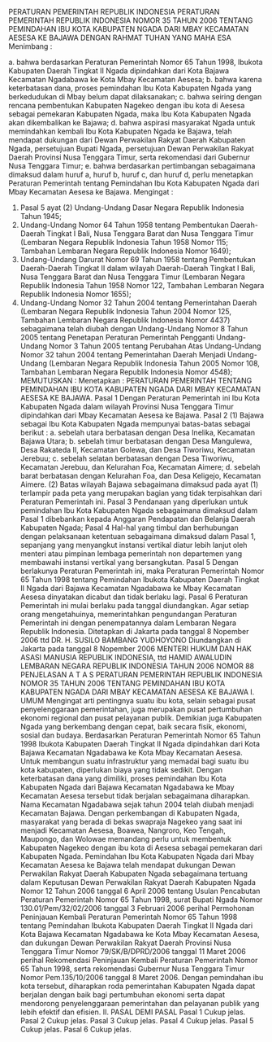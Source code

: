  PERATURAN PEMERINTAH REPUBLIK INDONESIA PERATURAN PEMERINTAH REPUBLIK INDONESIA NOMOR 35 TAHUN 2006 TENTANG PEMINDAHAN IBU KOTA KABUPATEN NGADA DARI MBAY KECAMATAN AESESA KE BAJAWA
DENGAN RAHMAT TUHAN YANG MAHA ESA
Menimbang :

a. bahwa berdasarkan Peraturan Pemerintah Nomor 65 Tahun 1998, Ibukota Kabupaten Daerah Tingkat II Ngada dipindahkan dari Kota Bajawa Kecamatan Ngadabawa ke Kota Mbay Kecamatan Aesesa;
b. bahwa karena keterbatasan dana, proses pemindahan Ibu Kota Kabupaten Ngada yang berkedudukan di Mbay belum dapat dilaksanakan;
c. bahwa seiring dengan rencana pembentukan Kabupaten Nagekeo dengan ibu kota di Aesesa sebagai pemekaran Kabupaten Ngada, maka Ibu Kota Kabupaten Ngada akan dikembalikan ke Bajawa;
d. bahwa aspirasi masyarakat Ngada untuk memindahkan kembali Ibu Kota Kabupaten Ngada ke Bajawa, telah mendapat dukungan dari Dewan Perwakilan Rakyat Daerah Kabupaten Ngada, persetujuan Bupati Ngada, persetujuan Dewan Perwakilan Rakyat Daerah Provinsi Nusa Tenggara Timur, serta rekomendasi dari Gubernur Nusa Tenggara Timur;
e. bahwa berdasarkan pertimbangan sebagaimana dimaksud dalam huruf a, huruf b, huruf c, dan huruf d, perlu menetapkan Peraturan Pemerintah tentang Pemindahan Ibu Kota Kabupaten Ngada dari Mbay Kecamatan Aesesa ke Bajawa.
Mengingat :

1. Pasal 5 ayat (2) Undang-Undang Dasar Negara Republik Indonesia Tahun 1945;
2. Undang-Undang Nomor 64 Tahun 1958 tentang Pembentukan Daerah-Daerah Tingkat I Bali, Nusa Tenggara Barat dan Nusa Tenggara Timur (Lembaran Negara Republik Indonesia Tahun 1958 Nomor 115; Tambahan Lembaran Negara Republik Indonesia Nomor 1649);
3. Undang-Undang Darurat Nomor 69 Tahun 1958 tentang Pembentukan Daerah-Daerah Tingkat II dalam wilayah Daerah-Daerah Tingkat I Bali, Nusa Tenggara Barat dan Nusa Tenggara Timur (Lembaran Negara Republik Indonesia Tahun 1958 Nomor 122, Tambahan Lembaran Negara Republik Indonesia Nomor 1655);
4. Undang-Undang Nomor 32 Tahun 2004 tentang Pemerintahan Daerah (Lembaran Negara Republik Indonesia Tahun 2004 Nomor 125, Tambahan Lembaran Negara Republik Indonesia Nomor 4437) sebagaimana telah diubah dengan Undang-Undang Nomor 8 Tahun 2005 tentang Penetapan Peraturan Pemerintah Pengganti Undang-Undang Nomor 3 Tahun 2005 tentang Perubahan Atas Undang-Undang Nomor 32 tahun 2004 tentang Pemerintahan Daerah Menjadi Undang-Undang (Lembaran Negara Republik Indonesia Tahun 2005 Nomor 108, Tambahan Lembaran Negara Republik Indonesia Nomor 4548);
MEMUTUSKAN :
 Menetapkan : PERATURAN PEMERINTAH TENTANG PEMINDAHAN IBU KOTA KABUPATEN NGADA DARI MBAY KECAMATAN AESESA KE BAJAWA.
Pasal 1
Dengan Peraturan Pemerintah ini Ibu Kota Kabupaten Ngada dalam wilayah Provinsi Nusa Tenggara Timur dipindahkan dari Mbay Kecamatan Aesesa ke Bajawa.
Pasal 2
(1) Bajawa sebagai Ibu Kota Kabupaten Ngada mempunyai batas-batas sebagai berikut :
a. sebelah utara berbatasan dengan Desa Inelika, Kecamatan Bajawa Utara;
b. sebelah timur berbatasan dengan Desa Mangulewa, Desa Rakateda II, Kecamatan Golewa, dan Desa Tiworiwu, Kecamatan Jerebuu;
c. sebelah selatan berbatasan dengan Desa Tiworiwu, Kecamatan Jerebuu, dan Kelurahan Foa, Kecamatan Aimere;
d. sebelah barat berbatasan dengan Kelurahan Foa, dan Desa Keligejo, Kecamatan Aimere.
(2) Batas wilayah Bajawa sebagaimana dimaksud pada ayat (1) terlampir pada peta yang merupakan bagian yang tidak terpisahkan dari Peraturan Pemerintah ini.
Pasal 3
Pendanaan yang diperlukan untuk pemindahan Ibu Kota Kabupaten Ngada sebagaimana dimaksud dalam Pasal 1 dibebankan kepada Anggaran Pendapatan dan Belanja Daerah Kabupaten Ngada;
Pasal 4
Hal-hal yang timbul dan berhubungan dengan pelaksanaan ketentuan sebagaimana dimaksud dalam Pasal 1, sepanjang yang menyangkut instansi vertikal diatur lebih lanjut oleh menteri atau pimpinan lembaga pemerintah non departemen yang membawahi instansi vertikal yang bersangkutan.
Pasal 5
Dengan berlakunya Peraturan Pemerintah ini, maka Peraturan Pemerintah Nomor 65 Tahun 1998 tentang Pemindahan Ibukota Kabupaten Daerah Tingkat II Ngada dari Bajawa Kecamatan Ngadabawa ke Mbay Kecamatan Aesesa dinyatakan dicabut dan tidak berlaku lagi.
Pasal 6
Peraturan Pemerintah ini mulai berlaku pada tanggal diundangkan.
Agar setiap orang mengetahuinya, memerintahkan pengundangan Peraturan Pemerintah ini dengan penempatannya dalam Lembaran Negara Republik Indonesia. Ditetapkan di Jakarta pada tanggal 8 Nopember 2006 ttd DR. H. SUSILO BAMBANG YUDHOYONO Diundangkan di Jakarta pada tanggal 8 Nopember 2006 MENTERI HUKUM DAN HAK ASASI MANUSIA REPUBLIK INDONESIA, ttd HAMID AWALUDIN LEMBARAN NEGARA REPUBLIK INDONESIA TAHUN 2006 NOMOR 88 PENJELASAN A T A S PERATURAN PEMERINTAH REPUBLIK INDONESIA NOMOR 35 TAHUN 2006 TENTANG PEMINDAHAN IBU KOTA KABUPATEN NGADA DARI MBAY KECAMATAN AESESA KE BAJAWA I. UMUM Mengingat arti pentingnya suatu ibu kota, selain sebagai pusat penyelenggaraan pemerintahan, juga merupakan pusat pertumbuhan ekonomi regional dan pusat pelayanan publik. Demikian juga Kabupaten Ngada yang berkembang dengan cepat, baik secara fisik, ekonomi, sosial dan budaya. Berdasarkan Peraturan Pemerintah Nomor 65 Tahun 1998 Ibukota Kabupaten Daerah Tingkat II Ngada dipindahkan dari Kota Bajawa Kecamatan Ngadabawa ke Kota Mbay Kecamatan Aesesa. Untuk membangun suatu infrastruktur yang memadai bagi suatu ibu kota kabupaten, diperlukan biaya yang tidak sedikit. Dengan keterbatasan dana yang dimiliki, proses pemindahan Ibu Kota Kabupaten Ngada dari Bajawa Kecamatan Ngadabawa ke Mbay Kecamatan Aesesa tersebut tidak berjalan sebagaimana diharapkan. Nama Kecamatan Ngadabawa sejak tahun 2004 telah diubah menjadi Kecamatan Bajawa. Dengan perkembangan di Kabupaten Ngada, masyarakat yang berada di bekas swapraja Nagekeo yang saat ini menjadi Kecamatan Aesesa, Boawea, Nangroro, Keo Tengah, Maupongo, dan Wolowae memandang perlu untuk membentuk Kabupaten Nagekeo dengan ibu kota di Aesesa sebagai pemekaran dari Kabupaten Ngada. Pemindahan Ibu Kota Kabupaten Ngada dari Mbay Kecamatan Aesesa ke Bajawa telah mendapat dukungan Dewan Perwakilan Rakyat Daerah Kabupaten Ngada sebagaimana tertuang dalam Keputusan Dewan Perwakilan Rakyat Daerah Kabupaten Ngada Nomor 12 Tahun 2006 tanggal 6 April 2006 tentang Usulan Pencabutan Peraturan Pemerintah Nomor 65 Tahun 1998, surat Bupati Ngada Nomor 130.01/Pem/32/02/2006 tanggal 3 Februari 2006 perihal Permohonan Peninjauan Kembali Peraturan Pemerintah Nomor 65 Tahun 1998 tentang Pemindahan Ibukota Kabupaten Daerah Tingkat II Ngada dari Kota Bajawa Kecamatan Ngadabawa ke Kota Mbay Kecamatan Aesesa, dan dukungan Dewan Perwakilan Rakyat Daerah Provinsi Nusa Tenggara Timur Nomor 79/SK/B/DPRD/2006 tanggal 11 Maret 2006 perihal Rekomendasi Peninjauan Kembali Peraturan Pemerintah Nomor 65 Tahun 1998, serta rekomendasi Gubernur Nusa Tenggara Timur Nomor Pem.135/10/2006 tanggal 8 Maret 2006. Dengan pemindahan ibu kota tersebut, diharapkan roda pemerintahan Kabupaten Ngada dapat berjalan dengan baik bagi pertumbuhan ekonomi serta dapat mendorong penyelenggaraan pemerintahan dan pelayanan publik yang lebih efektif dan efisien. II. PASAL DEMI PASAL
Pasal 1
Cukup jelas.
Pasal 2
Cukup jelas.
Pasal 3
Cukup jelas.
Pasal 4
Cukup jelas.
Pasal 5
Cukup jelas.
Pasal 6
Cukup jelas.